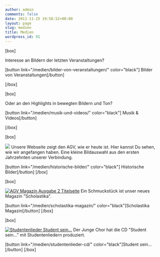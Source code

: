 ```yaml
---
author: admin
comments: false
date: 2011-11-25 19:58:52+00:00
layout: page
slug: medien
title: Medien
wordpress_id: 91
---
```


[box]

Interesse an Bildern der letzten Veranstaltungen?

[button link="/medien/bilder-von-veranstaltungen/" color="black"] Bilder von Veranstaltungen[/button]

[/box]

[box]

Oder an den Highlights in bewegten Bildern und Ton?

[button link="/medien/musik-und-videos/" color="black"] Musik & Videos[/button]

[/box]

[box]

[![](/wp-content/uploads/2012/10/AGV-Historisch-17-150x150.jpg)](/medien/historische-bilder/)
Unsere Webseite zeigt den AGV, wie er heute ist. Hier kannst Du sehen, wie wir angefangen haben. Eine kleine Bildauswahl aus den ersten Jahrzehnten unserer Verbindung.

[button link="/medien/historische-bilder/" color="black"] Historische Bilder[/button]
[/box]

[box]

[![AGV Magazin Ausgabe 2 Titelseite](/wp-content/uploads/2011/11/AGV-Magazin-Ausgabe-2_Titelseite-150x150.png)](/medien/scholastika-magazin/)
Ein Schmuckstück ist unser neues Magazin "Scholastika".

[button link="/medien/scholastika-magazin/" color="black"]Scholastika Magazin[/button]
[/box]

[box]

[![Studentenlieder Student sein...](/wp-content/uploads/2012/10/CD-Cover-Studentenlieder-e1351707694114.jpg)](/medien/studentenlieder-cd/)
Der Junge Chor hat die CD "Student sein..." mit Studentenliedern produziert.

[button link="/medien/studentenlieder-cd/" color="black"]Student sein...[/button]
[/box]
